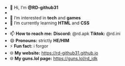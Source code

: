 - 👋 Hi, I’m **@RD-github31**
-
- 👀 I’m interested in **tech** and **games**
- 🌱 I’m currently learning **HTML** and **CSS**
-
- 📫 **How to reach me:** **Discord:** @rd.apk **Tiktok:** @rd.ini
- 😄 **Pronouns:** strictly **HE/HIM**
- ⚡ **Fun fact:** i forgor
- 🌐 **My website:** https://rd-github31.github.io
- 🌐 **My guns.lol page:** https://guns.lol/rd_idk

